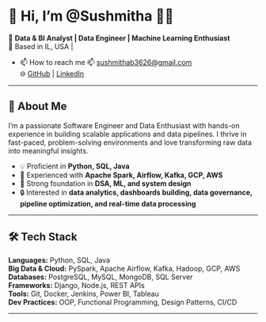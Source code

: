 # 👋 Hi, I’m @Sushmitha 👩‍💻
🎯 **Data & BI Analyst | Data Engineer | Machine Learning Enthusiast**  
📍 Based in IL, USA |
- 📫 How to reach me 
📫 [sushmithab3626@gmail.com](mailto:sushmithab3626@gmail.com)  
🌐 [GitHub](https://github.com/Sushmi08B) | [LinkedIn](https://www.linkedin.com/in/sushbirudala362/)

---

## 👋 About Me

I’m a passionate Software Engineer and Data Enthusiast with hands-on experience in building scalable applications and data pipelines. I thrive in fast-paced, problem-solving environments and love transforming raw data into meaningful insights.

- 💡 Proficient in **Python, SQL, Java**
- 🚀 Experienced with **Apache Spark, Airflow, Kafka, GCP, AWS**
- 🧠 Strong foundation in **DSA, ML, and system design**
- 🔒 Interested in **data analytics, dashboards building, data governance, pipeline optimization, and real-time data processing**

---

## 🛠️ Tech Stack

**Languages:** Python, SQL, Java  
**Big Data & Cloud:** PySpark, Apache Airflow, Kafka, Hadoop, GCP, AWS  
**Databases:** PostgreSQL, MySQL, MongoDB, SQL Server  
**Frameworks:** Django, Node.js, REST APIs  
**Tools:** Git, Docker, Jenkins, Power BI, Tableau  
**Dev Practices:** OOP, Functional Programming, Design Patterns, CI/CD  

---



